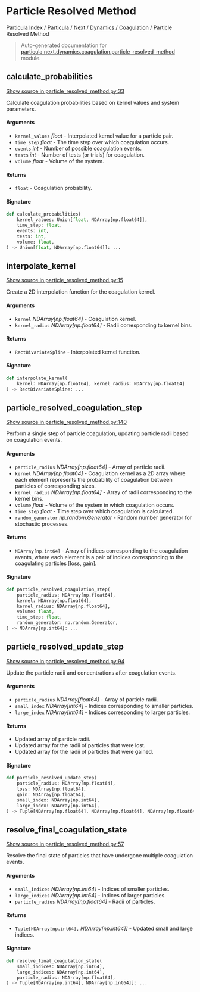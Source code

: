 # Particle Resolved Method

[Particula Index](../../../../README.md#particula-index) / [Particula](../../../index.md#particula) / [Next](../../index.md#next) / [Dynamics](../index.md#dynamics) / [Coagulation](./index.md#coagulation) / Particle Resolved Method

> Auto-generated documentation for [particula.next.dynamics.coagulation.particle_resolved_method](https://github.com/Gorkowski/particula/blob/main/particula/next/dynamics/coagulation/particle_resolved_method.py) module.

## calculate_probabilities

[Show source in particle_resolved_method.py:33](https://github.com/Gorkowski/particula/blob/main/particula/next/dynamics/coagulation/particle_resolved_method.py#L33)

Calculate coagulation probabilities based on kernel values and system
parameters.

#### Arguments

- `kernel_values` *float* - Interpolated kernel value for a particle pair.
- `time_step` *float* - The time step over which coagulation occurs.
- `events` *int* - Number of possible coagulation events.
- `tests` *int* - Number of tests (or trials) for coagulation.
- `volume` *float* - Volume of the system.

#### Returns

- `float` - Coagulation probability.

#### Signature

```python
def calculate_probabilities(
    kernel_values: Union[float, NDArray[np.float64]],
    time_step: float,
    events: int,
    tests: int,
    volume: float,
) -> Union[float, NDArray[np.float64]]: ...
```



## interpolate_kernel

[Show source in particle_resolved_method.py:15](https://github.com/Gorkowski/particula/blob/main/particula/next/dynamics/coagulation/particle_resolved_method.py#L15)

Create a 2D interpolation function for the coagulation kernel.

#### Arguments

- `kernel` *NDArray[np.float64]* - Coagulation kernel.
- `kernel_radius` *NDArray[np.float64]* - Radii corresponding to kernel
    bins.

#### Returns

- `RectBivariateSpline` - Interpolated kernel function.

#### Signature

```python
def interpolate_kernel(
    kernel: NDArray[np.float64], kernel_radius: NDArray[np.float64]
) -> RectBivariateSpline: ...
```



## particle_resolved_coagulation_step

[Show source in particle_resolved_method.py:140](https://github.com/Gorkowski/particula/blob/main/particula/next/dynamics/coagulation/particle_resolved_method.py#L140)

Perform a single step of particle coagulation, updating particle radii
based on coagulation events.

#### Arguments

- `particle_radius` *NDArray[np.float64]* - Array of particle radii.
- `kernel` *NDArray[np.float64]* - Coagulation kernel as a 2D array where
    each element represents the probability of coagulation between
    particles of corresponding sizes.
- `kernel_radius` *NDArray[np.float64]* - Array of radii corresponding to
    the kernel bins.
- `volume` *float* - Volume of the system in which coagulation occurs.
- `time_step` *float* - Time step over which coagulation is calculated.
- `random_generator` *np.random.Generator* - Random number generator for
    stochastic processes.

#### Returns

- `NDArray[np.int64]` - Array of indices corresponding to the coagulation
    events, where each element is a pair of indices corresponding to
    the coagulating particles [loss, gain].

#### Signature

```python
def particle_resolved_coagulation_step(
    particle_radius: NDArray[np.float64],
    kernel: NDArray[np.float64],
    kernel_radius: NDArray[np.float64],
    volume: float,
    time_step: float,
    random_generator: np.random.Generator,
) -> NDArray[np.int64]: ...
```



## particle_resolved_update_step

[Show source in particle_resolved_method.py:94](https://github.com/Gorkowski/particula/blob/main/particula/next/dynamics/coagulation/particle_resolved_method.py#L94)

Update the particle radii and concentrations after coagulation events.

#### Arguments

- `particle_radius` *NDArray[float64]* - Array of particle radii.
- `small_index` *NDArray[int64]* - Indices corresponding to smaller
    particles.
- `large_index` *NDArray[int64]* - Indices corresponding to larger
    particles.

#### Returns

- Updated array of particle radii.
- Updated array for the radii of particles that were lost.
- Updated array for the radii of particles that were gained.

#### Signature

```python
def particle_resolved_update_step(
    particle_radius: NDArray[np.float64],
    loss: NDArray[np.float64],
    gain: NDArray[np.float64],
    small_index: NDArray[np.int64],
    large_index: NDArray[np.int64],
) -> Tuple[NDArray[np.float64], NDArray[np.float64], NDArray[np.float64]]: ...
```



## resolve_final_coagulation_state

[Show source in particle_resolved_method.py:57](https://github.com/Gorkowski/particula/blob/main/particula/next/dynamics/coagulation/particle_resolved_method.py#L57)

Resolve the final state of particles that have undergone multiple
coagulation events.

#### Arguments

- `small_indices` *NDArray[np.int64]* - Indices of smaller particles.
- `large_indices` *NDArray[np.int64]* - Indices of larger particles.
- `particle_radius` *NDArray[np.float64]* - Radii of particles.

#### Returns

- `Tuple[NDArray[np.int64],` *NDArray[np.int64]]* - Updated small and large
indices.

#### Signature

```python
def resolve_final_coagulation_state(
    small_indices: NDArray[np.int64],
    large_indices: NDArray[np.int64],
    particle_radius: NDArray[np.float64],
) -> Tuple[NDArray[np.int64], NDArray[np.int64]]: ...
```
